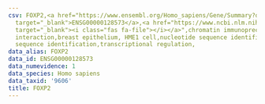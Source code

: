 ```yaml
---
csv: FOXP2,<a href="https://www.ensembl.org/Homo_sapiens/Gene/Summary?db=core;g=ENSG00000128573"
  target="_blank">ENSG00000128573</a>,<a href="https://www.ncbi.nlm.nih.gov/pubmed/22863008"
  target="_blank"><i class="fas fa-file"></i></a>",chromatin immunoprecipitation assay,direct
  interaction,breast epithelium, HME1 cell,nucleotide sequence identification,nucleotide
  sequence identification,transcriptional regulation,
data_alias: FOXP2
data_id: ENSG00000128573
data_numevidence: 1
data_species: Homo sapiens
data_taxid: '9606'
title: FOXP2
---
```


